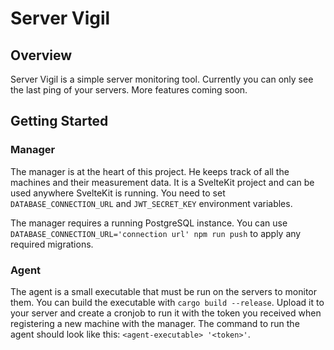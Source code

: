 # Server Vigil

## Overview
Server Vigil is a simple server monitoring tool. Currently you can only see the last ping of your servers. More features coming soon.

## Getting Started

### Manager
The manager is at the heart of this project. He keeps track of all the machines and their measurement data. It is a SvelteKit project and can be used anywhere SvelteKit is running. You need to set `DATABASE_CONNECTION_URL` and `JWT_SECRET_KEY` environment variables. 

The manager requires a running PostgreSQL instance. You can use `DATABASE_CONNECTION_URL='connection url' npm run push` to apply any required migrations.

### Agent
The agent is a small executable that must be run on the servers to monitor them. You can build the executable with `cargo build --release`. Upload it to your server and create a cronjob to run it with the token you received when registering a new machine with the manager. The command to run the agent should look like this: `<agent-executable> '<token>'`.